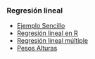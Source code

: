 ### Regresión lineal
* [Ejemplo Sencillo](https://github.com/LCaravaggio/AnalisisPredictivo/blob/master/03_Regresión_Lineal/Regresi%C3%B3n_Lineal.ipynb)
* [Regresión lineal en R](https://github.com/LCaravaggio/AnalisisPredictivo/blob/master/03_Regresión_Lineal/Reg%20lin%20en%20R.R)
* [Regresión lineal múltiple](https://github.com/LCaravaggio/AnalisisPredictivo/blob/master/03_Regresión_Lineal/Regresi%C3%B3n_lineal_multiple.ipynb)
* [Pesos Alturas](https://github.com/LCaravaggio/AnalisisPredictivo/blob/master/03_Regresión_Lineal/Pesos_alturas.ipynb)
